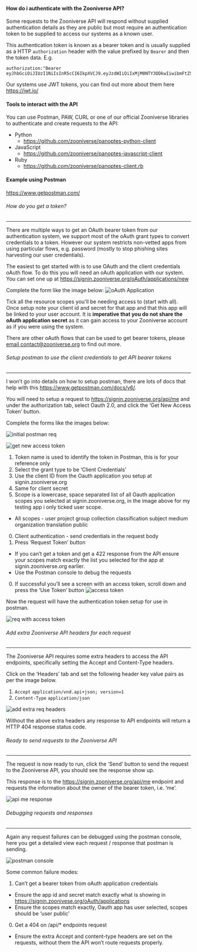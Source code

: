 #### How do i authenticate with the Zooniverse API?

Some requests to the Zooniverse API will respond without supplied authentication details as they are public but most require an authentication token to be supplied to access our systems as a known user.

This authentication token is known as a bearer token and is usually supplied as a HTTP `authorization` header with the value prefixed by `Bearer` and then the token data. E.g.
```
authorization:"Bearer eyJhbGciOiJIUzI1NiIsInR5cCI6IkpXVCJ9.eyJzdWIiOiIxMjM0NTY3ODkwIiwibmFtZSI6IkpvaG4gRG9lIiwiaWF0IjoxNTE2MjM5MDIyfQ.SflKxwRJSMeKKF2QT4fwpMeJf36POk6yJV_adQssw5c"
```

Our systems use JWT tokens, you can find out more about them here https://jwt.io/

#### Tools to interact with the API
You can use Postman, PAW, CURL or one of our official Zooniverse libraries to authenticate and create requests to the API:

+ Python  
  + https://github.com/zooniverse/panoptes-python-client
+ JavaScript
  + https://github.com/zooniverse/panoptes-javascript-client
+ Ruby
  + https://github.com/zooniverse/panoptes-client.rb


#### Example using Postman
 https://www.getpostman.com/

###### How do you get a token?
-----
There are multiple ways to get an OAuth bearer token from our authentication system, we support most of the oAuth grant types to convert credentials to a token. However our system restricts non-vetted apps from using particular flows, e.g. password (mostly to stop phishing sites harvesting our user credentials).

The easiest to get started with is to use OAuth and the client credentials oAuth flow. To do this you will need an oAuth application with our system. You can set one up at  https://signin.zooniverse.org/oAuth/applications/new

Complete the form like the image below:
![oAuth Application](images/oauth_application.png)

Tick all the resource scopes you'll be needing access to (start with all). Once setup note your client id and secret for that app and that this app will be linked to your user account. It is **imperative that you do not share the oAuth application secret** as it can gain access to your Zooniverse account as if you were using the system.

There are other oAuth flows that can be used to get bearer tokens, please [email contact@zooniverse.org](mailto:contact@zooniverse.org) to find out more.

###### Setup postman to use the client credentials to get API bearer tokens
-----
I won’t go into details on how to setup postman, there are lots of docs that help with this https://www.getpostman.com/docs/v6/.

You will need to setup a request to https://signin.zooniverse.org/api/me and under the authorization tab, select Oauth 2.0, and click the ‘Get New Access Token’ button.

Complete the forms like the images below:

![initial postman req](images/initial_postman_req.png)

![get new access token](images/get_new_access_token.png)

1. Token name is used to identify the token in Postman, this is for your reference only
0. Select the grant type to be ‘Client Credentials’
0. Use the client ID from the Oauth application you setup at signin.zooniverse.org
0. Same for client secret
0. Scope is a lowercase, space separated list of all Oauth application scopes you selected at signin.zooniverse.org, in the image above for my testing app i only ticked user scope.
  + All scopes - user project group collection classification subject medium organization  translation public
0. Client authentication - send credentials in the request body
0. Press ‘Request Token’ button
  + If you can’t get a token and get a 422 response from the API ensure your scopes match exactly the list you selected for the app at signin.zooniverse.org earlier.
  + Use the Postman console to debug the requests
0. If successful you’ll see a screen with an access token, scroll down and press the ‘Use Token’ button
![access token](images/access_token.png)

Now the request will have the authentication token setup for use in postman.

![req with access token](images/req_with_access_token.png)


###### Add extra Zooniverse API headers for each request
-----
The Zooniverse API requires some extra headers to access the API endpoints, specifically setting the Accept and Content-Type headers.

Click on the ‘Headers’ tab and set the following header key value pairs as per the image below.
1. `Accept` `application/vnd.api+json; version=1`
0. `Content-Type` `application/json`

![add extra req headers](images/api_headers.png)

Without the above extra headers any response to API endpoints will return a HTTP 404 response status code.

###### Ready to send requests to the Zooniverse API
-----
The request is now ready to run, click the ‘Send’ button to send the request to the Zooniverse API, you should see the response show up.

This response is to the https://signin.zooniverse.org/api/me endpoint and requests the information about the owner of the bearer token, i.e. ‘me’.

![api me response](images/api_me_response.png)


###### Debugging requests and responses
-----
Again any request failures can be debugged using the postman console, here you get a detailed view each request / response that postman is sending.

![postman console](images/postman_console.png)

Some common failure modes:
1. Can’t get a bearer token from oAuth application credentials
  + Ensure the app id and secret match exactly what is showing in https://signin.zoonivese.org/oAuth/applications
  + Ensure the scopes match exactly, Oauth app has user selected, scopes should be ‘user public’
0. Get a 404 on /api/* endpoints request
  + Ensure the extra Accept and content-type headers are set on the requests, without them the API won’t route requests properly.
